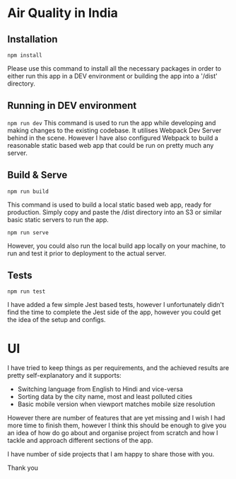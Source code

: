 # Air Quality in India

## Installation

`npm install`

Please use this command to install all the necessary packages in order to either run this app in a DEV environment or building the app into a '<ROOT>/dist' directory.

## Running in DEV environment

`npm run dev`
This command is used to run the app while developing and making changes to the existing codebase. It utilises Webpack Dev Server behind in the scene. However I have also configured Webpack to build a reasonable static based web app that could be run on pretty much any server.


## Build & Serve

`npm run build`

This command is used to build a local static based web app, ready for production. Simply copy and paste the <root>/dist directory into an S3 or similar basic static servers to run the app.

`npm run serve`

However, you could also run the local build app locally on your machine, to run and test it prior to deployment to the actual server.

## Tests

`npm run test`

I have added a few simple Jest based tests, however I unfortunately didn't find the time to complete the Jest side of the app, however you could get the idea of the setup and configs.


# UI

I have tried to keep things as per requirements, and the achieved results are pretty self-explanatory and it supports:
- Switching language from English to Hindi and vice-versa
- Sorting data by the city name, most and least polluted cities
- Basic mobile version when viewport matches mobile size resolution

However there are number of features that are yet missing and I wish I had more time to finish them, however I think this should be enough to give you an idea of how do go about and organise project from scratch and how I tackle and approach different sections of the app.

I have number of side projects that I am happy to share those with you.

Thank you
